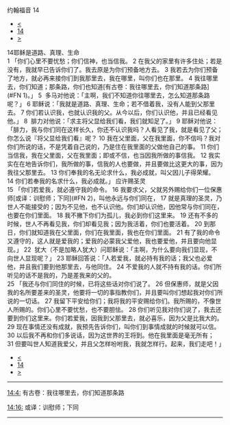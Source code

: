﻿





 约翰福音 14




* [<](bible/JHN13.md)
* [14](bible/JHN.md)
* [>](bible/JHN15.md)



 
14耶稣是道路、真理、生命  
1 「你们心里不要忧愁；你们信神，也当信我。 
2 在我父的家里有许多住处；若是没有，我就早已告诉你们了。我去原是为你们预备地方去。 
3 我若去为你们预备了地方，就必再来接你们到我那里去，我在哪里，叫你们也在那里。 
4 我往哪里去，你们知道；那条路，你们也知道[有古卷：我往哪里去，你们知道那条路](#FN 1)。」 
5  多马对他说：「主啊，我们不知道你往哪里去，怎么知道那条路呢？」 
6 耶稣说：「我就是道路、真理、生命；若不借着我，没有人能到父那里去。 
7 你们若认识我，也就认识我的父。从今以后，你们认识他，并且已经看见他。」 
8  腓力对他说：「求主将父显给我们看，我们就知足了。」 
9 耶稣对他说：「腓力，我与你们同在这样长久，你还不认识我吗？人看见了我，就是看见了父；你怎么说『将父显给我们看』呢？ 
10 我在父里面，父在我里面，你不信吗？我对你们所说的话，不是凭着自己说的，乃是住在我里面的父做他自己的事。 
11 你们当信我，我在父里面，父在我里面；即或不信，也当因我所做的事信我。 
12 我实实在在地告诉你们，我所做的事，信我的人也要做，并且要做比这更大的事，因为我往父那里去。 
13 你们奉我的名无论求什么，我必成就，叫父因儿子得荣耀。 
14 你们若奉我的名求什么，我必成就。」 应许赐圣灵  
15 「你们若爱我，就必遵守我的命令。 
16 我要求父，父就另外赐给你们一位保惠师[或译：训慰师；下同](#FN 2)，叫他永远与你们同在， 
17 就是真理的圣灵，乃世人不能接受的；因为不见他，也不认识他。你们却认识他，因他常与你们同在，也要在你们里面。 
18 我不撇下你们为孤儿，我必到你们这里来。 
19 还有不多的时候，世人不再看见我，你们却看见我；因为我活着，你们也要活着。 
20 到那日，你们就知道我在父里面，你们在我里面，我也在你们里面。 
21 有了我的命令又遵守的，这人就是爱我的；爱我的必蒙我父爱他，我也要爱他，并且要向他显现。」 
22  犹大（不是加略人犹大）问耶稣说：「主啊，为什么要向我们显现，不向世人显现呢？」 
23 耶稣回答说：「人若爱我，就必持有我的话；我父也必爱他，并且我们要到他那里去，与他同住。 
24 不爱我的人就不持有我的话。你们所听见的话不是我的，乃是差我来的父的。  
25 「我还与你们同住的时候，已将这些话对你们说了。 
26 但保惠师，就是父因我的名所要差来的圣灵，他要将一切的事指教你们，并且要叫你们想起我对你们所说的一切话。 
27 我留下平安给你们；我将我的平安赐给你们。我所赐的，不像世人所赐的。你们心里不要忧愁，也不要胆怯。 
28 你们听见我对你们说了，我去还要到你们这里来。你们若爱我，因我到父那里去，就必喜乐，因为父是比我大的。 
29 现在事情还没有成就，我预先告诉你们，叫你们到事情成就的时候就可以信。 
30 以后我不再和你们多说话，因为这世界的王将到。他在我里面是毫无所有； 
31 但要叫世人知道我爱父，并且父怎样吩咐我，我就怎样行。起来，我们走吧！」 
* [<](bible/JHN13.md)
* [14](bible/JHN.md)
* [>](bible/JHN15.md)





---


[14:4:](#V4)
有古卷：我往哪里去，你们知道那条路


[14:16:](#V16)
或译：训慰师；下同




---









